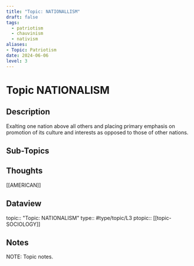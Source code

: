 ```yaml
---
title: "Topic: NATIONALLISM"
draft: false
tags:
  - patriotism
  - chauvinism
  - nativism
aliases: 
- Topic: Patriotism
date: 2024-06-06
level: 3
---
```

# Topic NATIONALISM
## Description
Exalting one nation above all others and placing primary emphasis on promotion of its culture and interests as opposed to those of other nations.

## Sub-Topics


## Thoughts
[[AMERICAN]]

## Dataview
topic:: "Topic: NATIONALISM"
type:: #type/topic/L3 
ptopic:: [[topic-SOCIOLOGY]]

## Notes
NOTE: Topic notes.